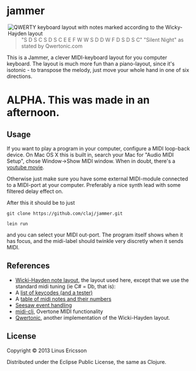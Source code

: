 # jammer

<img src="https://raw.github.com/claj/jammer/master/wicki-hayden-qwerty.png" alt="QWERTY keyboard layout with notes marked according to the Wicky-Hayden layout" title="The Keyboard" align="right"/>

> "S D S C   S D S C
> E E F   W W S   D D W F D S D S C"
> "Silent Night" as stated by Qwertonic.com

This is a Jammer, a clever MIDI-keyboard layout for you computer keyboard. The layout is much more fun than a piano-layout, since it's isotonic - to transpose the melody, just move your whole hand in one of six directions.

# ALPHA. This was made in an afternoon.

## Usage

If you want to play a program in your computer, configure a MIDI loop-back device. On Mac OS X this is built in, search your Mac for \"Audio MIDI Setup\", chose Window->Show MIDI window. When in doubt, there's a [youtube movie](http://www.youtube.com/watch?v=hgFA_fdup7g).

Otherwise just make sure you have some external MIDI-module connected to a MIDI-port at your computer. Preferably a nice synth lead with some filtered delay effect on.

After this it should be to just

`git clone https://github.com/claj/jammer.git`

`lein run`

and you can select your MIDI out-port. The program itself shows when it has focus, and the midi-label should twinkle very discretly when it sends MIDI.

## References

 * [Wicki-Hayden note layout](http://en.wikipedia.org/wiki/Wicki-Hayden_note_layout), the layout used here, except that we use the standard midi tuning (ie C# = Db, that is):
 * A [list of keycodes (and a tester)](http://www.cambiaresearch.com/articles/15/javascript-char-codes-key-codes)
 * A [table of midi notes and their numbers](http://www.midimountain.com/midi/midi_note_numbers.html)
 * [Seesaw event handling](https://github.com/daveray/seesaw/wiki/Handling-events)
 * [midi-clj](https://github.com/overtone/midi-clj), Overtone MIDI functionality 
 * [Qwertonic](http://www.qwertonic.com/), another implementation of the Wicki-Hayden layout.

## License

Copyright © 2013 Linus Ericsson

Distributed under the Eclipse Public License, the same as Clojure.
